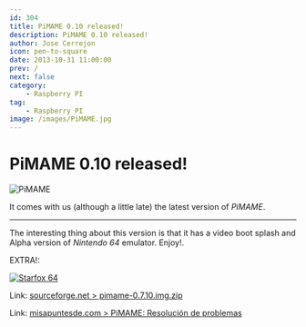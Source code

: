 ```yaml
---
id: 304
title: PiMAME 0.10 released!
description: PiMAME 0.10 released!
author: Jose Cerrejon
icon: pen-to-square
date: 2013-10-31 11:00:00
prev: /
next: false
category:
    - Raspberry PI
tag:
    - Raspberry PI
image: /images/PiMAME.jpg
---
```


# PiMAME 0.10 released!

![PiMAME](/images/PiMAME.jpg)

It comes with us (although a little late) the latest version of _PiMAME_.

---

The interesting thing about this version is that it has a video boot splash and Alpha version of _Nintendo 64_ emulator. Enjoy!.

EXTRA!:

<a href="https://n64.freeroms.com/n64-roms/2/starfox64.zip">![Starfox 64](/images/2013/10/starfox64.jpg "Download and play StarFox 64!")</a>

Link: [sourceforge.net > pimame-0.7.10.img.zip](https://sourceforge.net/projects/pimame/files/pimame-0.7.10.img.zip/download)

Link: [misapuntesde.com > PiMAME: Resolución de problemas](/post.php?id=212)
